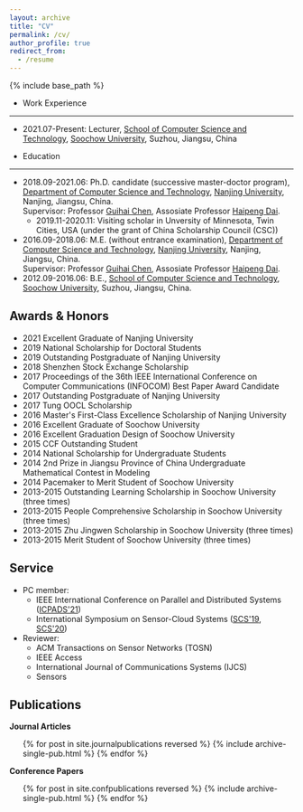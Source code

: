 ```yaml
---
layout: archive
title: "CV"
permalink: /cv/
author_profile: true
redirect_from:
  - /resume
---
```


{% include base_path %}

- Work Experience
------
- 2021.07-Present: Lecturer, [School of Computer Science and Technology](http://scst.suda.edu.cn/), [Soochow University](http://www.suda.edu.cn/), Suzhou, Jiangsu, China

- Education
------
- 2018.09-2021.06: Ph.D. candidate (successive master-doctor program), [Department of Computer Science and Technology](http://cs.nju.edu.cn/), [Nanjing University](https://www.nju.edu.cn/), Nanjing, Jiangsu, China.  
Supervisor: Professor [Guihai Chen](http://cs.nju.edu.cn/gchen), Assosiate Professor [Haipeng Dai](http://cs.nju.edu.cn/daihp/).
	- 2019.11-2020.11: Visiting scholar in Unversity of Minnesota, Twin Cities, USA (under the grant of China Scholarship Council (CSC))
- 2016.09-2018.06: M.E. (without entrance examination), [Department of Computer Science and Technology](http://cs.nju.edu.cn/), [Nanjing University](https://www.nju.edu.cn/), Nanjing, Jiangsu, China.  
Supervisor: Professor [Guihai Chen](http://cs.nju.edu.cn/gchen), Assosiate Professor [Haipeng Dai](http://cs.nju.edu.cn/daihp/).
- 2012.09-2016.06: B.E., [School of Computer Science and Technology](http://scst.suda.edu.cn/), [Soochow University](http://www.suda.edu.cn/), Suzhou, Jiangsu, China.

Awards & Honors
------
- 2021 Excellent Graduate of Nanjing University
- 2019 National Scholarship for Doctoral Students
- 2019 Outstanding Postgraduate of Nanjing University
- 2018 Shenzhen Stock Exchange Scholarship
- 2017 Proceedings of the 36th IEEE International Conference on Computer Communications (INFOCOM) Best Paper Award Candidate
- 2017 Outstanding Postgraduate of Nanjing University
- 2017 Tung OOCL Scholarship
- 2016 Master's First-Class Excellence Scholarship of Nanjing University
- 2016 Excellent Graduate of Soochow University
- 2016 Excellent Graduation Design of Soochow University
- 2015 CCF Outstanding Student
- 2014 National Scholarship for Undergraduate Students
- 2014 2nd Prize in Jiangsu Province of China Undergraduate Mathematical Contest in Modeling
- 2014 Pacemaker to Merit Student of Soochow University
- 2013-2015 Outstanding Learning Scholarship in Soochow University (three times)
- 2013-2015 People Comprehensive Scholarship in Soochow University (three times)
- 2013-2015 Zhu Jingwen Scholarship in Soochow University (three times)
- 2013-2015 Merit Student of Soochow University (three times)

Service
------
* PC member:
	* IEEE International Conference on Parallel and Distributed Systems ([ICPADS'21](http://ieee-icpads.net/2021/))
	* International Symposium on Sensor-Cloud Systems ([SCS'19](http://www.spaccs.org/SCS2019/), [SCS'20](http://www.spaccs.org/SCS2020/))
* Reviewer:
	* ACM Transactions on Sensor Networks (TOSN)
	* IEEE Access
	* International Journal of Communications Systems (IJCS)
	* Sensors

<!--Work experience
------
* Summer 2015: Research Assistant
  * Github University
  * Duties included: Tagging issues
  * Supervisor: Professor Git

* Fall 2015: Research Assistant
  * Github University
  * Duties included: Merging pull requests
  * Supervisor: Professor Hub-->
  
<!--Skills
------
* Skill 1
* Skill 2
  * Sub-skill 2.1
  * Sub-skill 2.2
  * Sub-skill 2.3
* Skill 3-->

Publications
------
  <!--<ul>{% for post in site.publications %}
    {% include archive-single-cv.html %}
  {% endfor %}</ul>-->
  
  **Journal Articles**
  <ol>
  {% for post in site.journalpublications reversed %}
    {% include archive-single-pub.html %}
  {% endfor %}
  </ol>


  **Conference Papers**
  <ol>
  {% for post in site.confpublications reversed %}
    {% include archive-single-pub.html %}
  {% endfor %}
  </ol>
  
<!--Talks
------
  <ul>{% for post in site.talks %}
    {% include archive-single-talk-cv.html %}
  {% endfor %}</ul>-->
  
<!--Teaching
------
  <ul>{% for post in site.teaching %}
    {% include archive-single-cv.html %}
  {% endfor %}</ul>-->
  
<!--Service and leadership
------
* Currently signed in to 43 different slack teams-->
